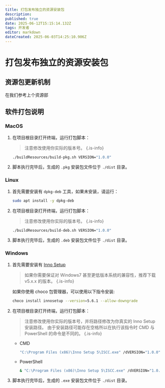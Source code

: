 ```yaml
---
title: 打包发布独立的资源安装包
description: 
published: true
date: 2025-06-12T15:15:14.132Z
tags: 开发者
editor: markdown
dateCreated: 2025-06-03T14:25:10.906Z
---
```


# 打包发布独立的资源安装包

## 资源包更新机制

在我们参考上个资源部

## 软件打包说明

### MacOS

1. 在项目根目录打开终端，运行打包脚本：

    > 注意修改使用你实际的版本号。
    {.is-info}

    ``` bash
    ./buildResources/build-pkg.sh VERSION="1.0.0"
    ```

2. 脚本执行完毕后，生成的 `.pkg` 安装包文件位于 `./dist` 目录。

### Linux

1. 首先需要安装有 `dpkg-deb` 工具，如果未安装，请运行：

    ``` bash
    sudo apt install -y dpkg-deb
    ```

2. 在项目根目录打开终端，运行打包脚本：

    > 注意修改使用你实际的版本号。
    {.is-info}

    ``` bash
    ./buildResources/build-deb.sh VERSION="1.0.0"
    ```

3. 脚本执行完毕后，生成的 `.deb` 安装包文件位于 `./dist` 目录。

### Windows

1. 首先需要安装有 [Inno Setup](https://jrsoftware.org/isinfo.php)

    > 如果你需要保证对 Windows7 甚至更低版本系统的兼容性，推荐下载 v5.x.x 的版本。 
    {.is-info}
    
    如果你使用 choco 包管理器，可以使用以下指令安装:

    ``` bash
    choco install innosetup --version=5.6.1 --allow-downgrade
    ```

2. 在项目根目录打开终端，运行打包脚本：

    > 注意修改使用你实际的版本号，并将路径修改为你真实的 Inno Setup 安装路径。
    > 由于安装路径可能存在空格所以在执行该指令时 CMD 与 PowerShell 的命令是不同的。
    {.is-info}

    - CMD
    
        ``` bash
        "C:\Program Files (x86)\Inno Setup 5\ISCC.exe" /dVERSION="1.0.0" "./buildResources/setup.iss"
        ```

    - PowerShell
    
        ``` bash
        & "C:\Program Files (x86)\Inno Setup 5\ISCC.exe" /dVERSION="1.0.0" "./buildResources/setup.iss"
        ```

3. 脚本执行完毕后，生成的 `.exe` 安装包文件位于 `./dist` 目录。
